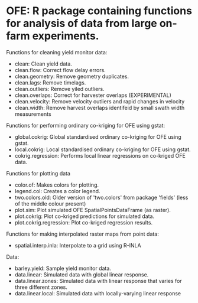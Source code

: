 OFE:  R package containing functions for analysis of data from large on-farm experiments.
====================================================

Functions for cleaning yield monitor data:
* clean: Clean yield data.
* clean.flow: Correct flow delay errors.
* clean.geometry: Remove geometry duplicates.
* clean.lags: Remove timelags.
* clean.outliers: Remove yiled outliers.
* clean.overlaps: Correct for harvester overlaps (EXPERIMENTAL)
* clean.velocity: Remove velocity outliers and rapid changes in velocity
* clean.width: Remove harvest overlaps identifeid by small swath width measurements

Functions for performing ordinary co-kriging for OFE using gstat:
* global.cokrig: Global standardised ordinary co-kriging for OFE using gstat.
* local.cokrig: Local standardised ordinary co-kriging for OFE using gstat.
* cokrig.regression: Performs local linear regressions on co-kriged OFE data.

Functions for plotting data
* color.of: Makes colors for plotting.
* legend.col: Creates a color legend.
* two.colors.old: Older version of 'two.colors' from package 'fields' (less of the middle colour present)
* plot.sim: Plot simulated OFE SpatialPointsDataFrame (as raster).
* plot.cokrig: Plot co-kriged predictions for simulated data.
* plot.cokrig.regression: Plot co-kriged regression results.

Functions for making interpolated raster maps from point data:
* spatial.interp.inla: Interpolate to a grid using R-INLA


Data:
* barley.yield: Sample yield monitor data.
* data.linear: Simulated data with global linear response.
* data.linear.zones: Simulated data with linear response that varies for three different zones.
* data.linear.local: 	Simulated data with locally-varying linear response

